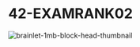 # 42-EXAMRANK02

![brainlet-1mb-block-head-thumbnail](https://user-images.githubusercontent.com/116187665/220093908-4522116f-57f9-4d34-a80d-56836f22869b.png)
